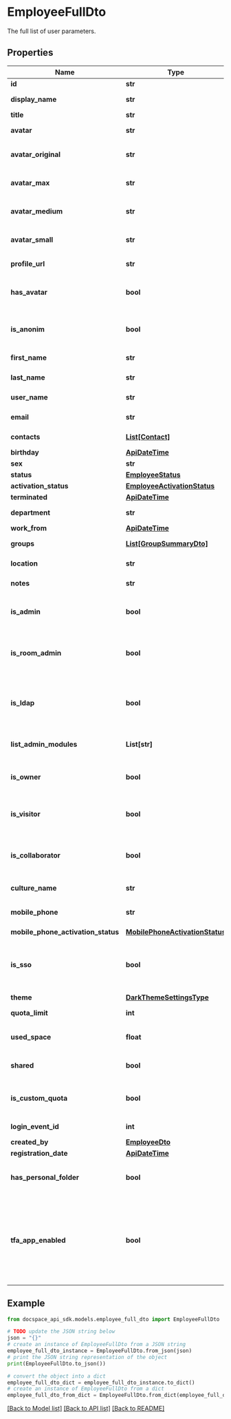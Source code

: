 # EmployeeFullDto
The full list of user parameters.

## Properties

Name | Type | Description | Notes
------------ | ------------- | ------------- | -------------
**id** | **str** | The user ID. | [optional] 
**display_name** | **str** | The user display name. | [optional] 
**title** | **str** | The user title. | [optional] 
**avatar** | **str** | The user avatar. | [optional] 
**avatar_original** | **str** | The user original size avatar. | [optional] 
**avatar_max** | **str** | The user maximum size avatar. | [optional] 
**avatar_medium** | **str** | The user medium size avatar. | [optional] 
**avatar_small** | **str** | The user small size avatar. | [optional] 
**profile_url** | **str** | The user profile URL. | [optional] 
**has_avatar** | **bool** | Specifies if the user has an avatar or not. | [optional] 
**is_anonim** | **bool** | Specifies if the user is anonymous or not. | [optional] 
**first_name** | **str** | The user first name. | [optional] 
**last_name** | **str** | The user last name. | [optional] 
**user_name** | **str** | The user username. | [optional] 
**email** | **str** | The user email. | [optional] 
**contacts** | [**List[Contact]**](Contact.md) | The list of user contacts. | [optional] 
**birthday** | [**ApiDateTime**](ApiDateTime.md) |  | [optional] 
**sex** | **str** | The user sex. | [optional] 
**status** | [**EmployeeStatus**](EmployeeStatus.md) |  | [optional] 
**activation_status** | [**EmployeeActivationStatus**](EmployeeActivationStatus.md) |  | [optional] 
**terminated** | [**ApiDateTime**](ApiDateTime.md) |  | [optional] 
**department** | **str** | The user department. | [optional] 
**work_from** | [**ApiDateTime**](ApiDateTime.md) |  | [optional] 
**groups** | [**List[GroupSummaryDto]**](GroupSummaryDto.md) | The list of user groups. | [optional] 
**location** | **str** | The user location. | [optional] 
**notes** | **str** | The user notes. | [optional] 
**is_admin** | **bool** | Specifies if the user is an administrator or not. | [optional] 
**is_room_admin** | **bool** | Specifies if the user is a room administrator or not. | [optional] 
**is_ldap** | **bool** | Specifies if the LDAP settings are enabled for the user or not. | [optional] 
**list_admin_modules** | **List[str]** | The list of the administrator modules. | [optional] 
**is_owner** | **bool** | Specifies if the user is a portal owner or not. | [optional] 
**is_visitor** | **bool** | Specifies if the user is a portal visitor or not. | [optional] 
**is_collaborator** | **bool** | Specifies if the user is a portal collaborator or not. | [optional] 
**culture_name** | **str** | The user culture code. | [optional] 
**mobile_phone** | **str** | The user mobile phone number. | [optional] 
**mobile_phone_activation_status** | [**MobilePhoneActivationStatus**](MobilePhoneActivationStatus.md) |  | [optional] 
**is_sso** | **bool** | Specifies if the SSO settings are enabled for the user or not. | [optional] 
**theme** | [**DarkThemeSettingsType**](DarkThemeSettingsType.md) |  | [optional] 
**quota_limit** | **int** | The user quota limit. | [optional] 
**used_space** | **float** | The portal used space of the user. | [optional] 
**shared** | **bool** | Specifies if the user has access rights. | [optional] 
**is_custom_quota** | **bool** | Specifies if the user has a custom quota or not. | [optional] 
**login_event_id** | **int** | The current login event ID. | [optional] 
**created_by** | [**EmployeeDto**](EmployeeDto.md) |  | [optional] 
**registration_date** | [**ApiDateTime**](ApiDateTime.md) |  | [optional] 
**has_personal_folder** | **bool** | Specifies if the user has a personal folder or not. | [optional] 
**tfa_app_enabled** | **bool** | Indicates whether the user has enabled two-factor authentication (TFA) using an authentication app. | [optional] 

## Example

```python
from docspace_api_sdk.models.employee_full_dto import EmployeeFullDto

# TODO update the JSON string below
json = "{}"
# create an instance of EmployeeFullDto from a JSON string
employee_full_dto_instance = EmployeeFullDto.from_json(json)
# print the JSON string representation of the object
print(EmployeeFullDto.to_json())

# convert the object into a dict
employee_full_dto_dict = employee_full_dto_instance.to_dict()
# create an instance of EmployeeFullDto from a dict
employee_full_dto_from_dict = EmployeeFullDto.from_dict(employee_full_dto_dict)
```
[[Back to Model list]](../README.md#documentation-for-models) [[Back to API list]](../README.md#documentation-for-api-endpoints) [[Back to README]](../README.md)


